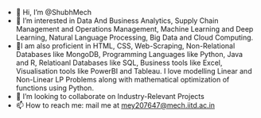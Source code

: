 - 👋 Hi, I’m @ShubhMech
- 👀 I’m interested in Data And Business Analytics, Supply Chain Management and Operations Management, Machine Learning and Deep Learning, Natural Language Processing, Big Data and Cloud Computing. 
- 🌱I am also proficient in HTML, CSS, Web-Scraping, Non-Relational Databases like MongoDB, Programming Languages like Python, Java and R, Relatioanl Databases like SQL, Business tools like Excel, Visualisation tools like PowerBI and Tableau. I love modelling Linear and Non-Linear LP Problems along with mathematical optimization of functions using Python.
- 💞️ I’m looking to collaborate on Industry-Relevant Projects
- 📫 How to reach me: mail me at mey207647@mech.iitd.ac.in

<!---
ShubhMech/ShubhMech is a ✨ special ✨ repository because its `README.md` (this file) appears on your GitHub profile.
You can click the Preview link to take a look at your changes.
--->
